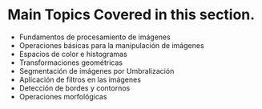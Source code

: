 # Main Topics Covered in this section.
- Fundamentos de procesamiento de imágenes
- Operaciones básicas para la manipulación de imágenes
- Espacios de color e histogramas
- Transformaciones geométricas 
- Segmentación de imágenes por Umbralización
- Aplicación de filtros en las imágenes
- Detección de bordes y contornos
- Operaciones morfológicas
